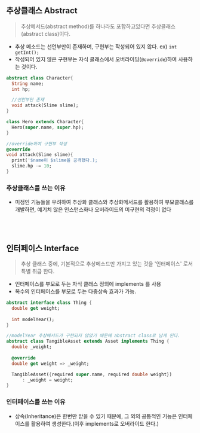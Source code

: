 ## 추상클래스 Abstract
> 추상메서드(abstract method)를 하나라도 포함하고있다면 추상클래스(abstract class)이다.
- 추상 메소드는 선언부만이 존재하며, 구현부는 작성되어 있지 않다.
  ex) `int getInt();`
- 작성되어 있지 않은 구현부는 자식 클래스에서 오버라이딩(`@override`)하여 사용하는 것이다.

```dart
abstract class Character{
  String name;
  int hp;

  //선언부만 존재
  void attack(Slime slime); 
}

class Hero extends Character{
  Hero(super.name, super.hp);
}

//override하여 구현부 작성
@override               
void attack(Slime slime){
  print('$name이 $slime을 공격했다.);
  slime.hp -= 10;
}
```

### 추상클래스를 쓰는 이유
- 미정인 기능들을 우려하여 추상화 클래스와 추상화메서드를 활용하여 부모클래스를 개발하면, 예기치 않은 인스턴스화나 오버라이드의 미구현의 걱정이 없다
<br/>
<br/>

## 인터페이스 Interface
> 추상 클래스 중에, 기본적으로 추상메소드만 가지고 있는 것을 '인터페이스' 로서 특별 취급 한다.
- 인터페이스를 부모로 두는 자식 클래스 정의에 implements 를 사용
- 복수의 인터페이스를 부모로 두는 다중상속 효과가 가능.

```dart
abstract interface class Thing {
  double get weight;
  
  int modelYear();
}

//modelYear 추상메서드가 구현되지 않았기 때문에 abstract class로 남게 된다.
abstract class TangibleAsset extends Asset implements Thing {
  double _weight;
  
  @override
  double get weight => _weight;

  TangibleAsset({required super.name, required double weight})
      : _weight = weight;
}
```
### 인터페이스를 쓰는 이유
- 상속(Inheritance)은 한번만 받을 수 있기 때문에, 그 외의 공통적인 기능은 인터페이스를 활용하여 생성한다.(이후 implements로 오버라이드 한다.)
